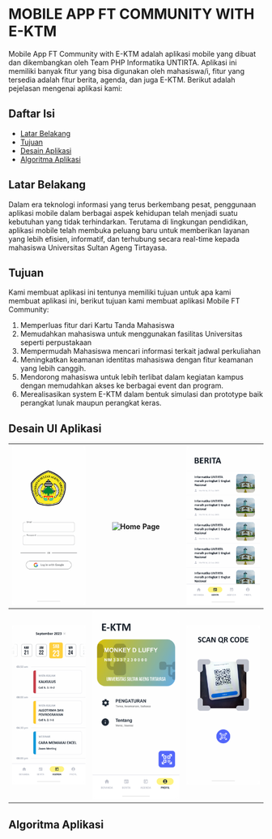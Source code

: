 # MOBILE APP FT COMMUNITY WITH E-KTM
Mobile App FT Community with E-KTM adalah aplikasi mobile yang dibuat dan dikembangkan oleh Team PHP Informatika UNTIRTA. Aplikasi ini memiliki banyak fitur yang bisa digunakan oleh mahasiswa/i, fitur yang tersedia adalah fitur berita, agenda, dan juga E-KTM. Berikut adalah pejelasan mengenai aplikasi kami:

## Daftar Isi
- [Latar Belakang](#latar-belakang)
- [Tujuan](#tujuan)
- [Desain Aplikasi](#desain-ui-aplikasi)
- [Algoritma Aplikasi](#algoritma-aplikasi)

## Latar Belakang
Dalam era teknologi informasi yang terus berkembang pesat, penggunaan aplikasi mobile dalam berbagai aspek kehidupan telah menjadi suatu kebutuhan yang tidak terhindarkan. Terutama di lingkungan pendidikan, aplikasi mobile telah membuka peluang baru untuk memberikan layanan yang lebih efisien, informatif, dan terhubung secara real-time kepada mahasiswa Universitas Sultan Ageng Tirtayasa.

## Tujuan
Kami membuat aplikasi ini tentunya memiliki tujuan untuk apa kami membuat aplikasi ini, berikut tujuan kami membuat aplikasi Mobile FT Community:
1. Memperluas fitur dari Kartu Tanda Mahasiswa
2. Memudahkan mahasiswa untuk menggunakan fasilitas Universitas seperti perpustakaan
3. Mempermudah Mahasiswa mencari informasi terkait jadwal perkuliahan
4. Meningkatkan keamanan identitas mahasiswa dengan fitur keamanan yang lebih canggih.
5. Mendorong mahasiswa untuk lebih terlibat dalam kegiatan kampus dengan memudahkan akses ke berbagai event dan program.
6. Merealisasikan system E-KTM dalam bentuk simulasi dan prototype baik perangkat lunak maupun perangkat keras.

## Desain UI Aplikasi
| ![Login Page](img/ui/halaman-login.png) | ![Home Page](img/ui/halaman-beranda.png) | ![News Page](img/ui/halaman-berita.png) |
|:-------------------------:|:-------------------------:|:-------------------------:|
| ![Agenda Page](img/ui/halaman-agenda.png) | ![Profile Page](img/ui/halaman-profil.png) | ![Scan Page](img/ui/halaman-scan.png) |

## Algoritma Aplikasi
